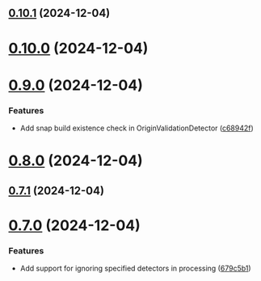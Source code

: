 ## [0.10.1](https://github.com/sayfer-io/Snapper/compare/v0.10.0...v0.10.1) (2024-12-04)

# [0.10.0](https://github.com/sayfer-io/Snapper/compare/v0.9.0...v0.10.0) (2024-12-04)

# [0.9.0](https://github.com/sayfer-io/Snapper/compare/v0.8.0...v0.9.0) (2024-12-04)


### Features

* Add snap build existence check in OriginValidationDetector ([c68942f](https://github.com/sayfer-io/Snapper/commit/c68942fdd7c78ac71bdc79a22224e3c02ec2c93a))

# [0.8.0](https://github.com/sayfer-io/Snapper/compare/v0.7.1...v0.8.0) (2024-12-04)

## [0.7.1](https://github.com/sayfer-io/Snapper/compare/v0.7.0...v0.7.1) (2024-12-04)

# [0.7.0](https://github.com/sayfer-io/Snapper/compare/v0.6.0...v0.7.0) (2024-12-04)

### Features

- Add support for ignoring specified detectors in processing ([679c5b1](https://github.com/sayfer-io/Snapper/commit/679c5b188eb4097324a3d2125fb948b045fede97))
